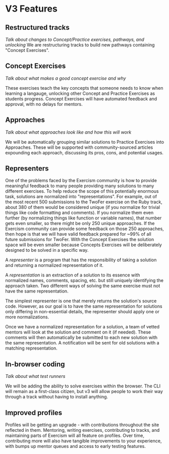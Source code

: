 # V3 Features

## Restructured tracks

_Talk about changes to Concept/Practice exercises, pathways, and unlocking_
We are restructuring tracks to build new pathways containing "Concept Exercises".

## Concept Exercises

_Talk about what makes a good concept exercise and why_

These exercises teach the key concepts that someone needs to know when learning a langauge, unlocking other Concept and Practice Exercises as students progress. Concept Exercises will have automated feedback and approval, with no delays for mentors.

## Approaches

_Talk about what approaches look like and how this will work_

We will be automatically grouping similar solutions to Practice Exercises into Approaches. These will be supported with community-sourced articles expounding each approach, discussing its pros, cons, and potential usages.

## Representers

One of the problems faced by the Exercism community is how to provide meaningful feedback to many people providing many solutions to many different exercises. To help reduce the scope of this potentially enormous task, solutions are normalized into "representations". For example, out of the most recent 500 submissions to the TwoFer exercise on the Ruby track, about 380 of them would be considered unique (if you normalize for trivial things like code formatting and comments). If you normalize them even further (by normalizing things like function or variable names), that number gets even smaller, so there might be only 250 unique approaches. If the Exercism community can provide some feedback on those 250 approaches, then hope is that we will have valid feedback prepared for ~99% of all future submissions for TwoFer. With the Concept Exercises the solution space will be even smaller because Concepts Exercises will be deliberately designed to be solved in a specific way.

A _representer_ is a program that has the responsibility of taking a solution and returning a normalized representation of it. 

A _representation_ is an extraction of a solution to its essence with normalized names, comments, spacing, etc. but still uniquely identifying the approach taken. Two different ways of solving the same exercise must not have the same representation.

The simplest representer is one that merely returns the solution's source code. However, as our goal is to have the same representation for solutions only differing in non-essential details, the representer should apply one or more normalizations.

Once we have a normalized representation for a solution, a team of vetted mentors will look at the solution and comment on it (if needed). These comments will then automatically be submitted to each new solution with the same representation. A notification will be sent for old solutions with a matching representation.

## In-browser coding

_Talk about what test runners_

We will be adding the ability to solve exercises within the browser. The CLI will remain as a first-class citizen, but v3 will allow people to work their way through a track without having to install anything.

## Improved profiles

Profiles will be getting an upgrade - with contributions throughout the site reflected in them. Mentoring, writing exercises, contributing to tracks, and maintaining parts of Exercism will all feature on profiles. Over time, contributing more will also have tangible improvements to your experience, with bumps up mentor queues and access to early testing features.

